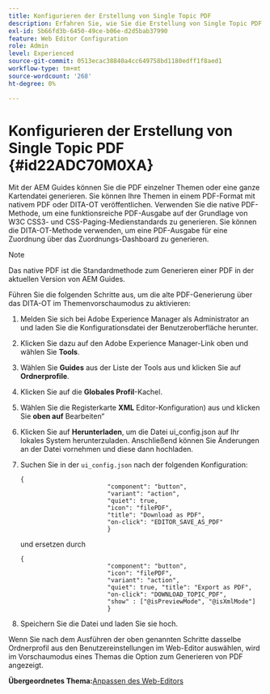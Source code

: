 ```yaml
---
title: Konfigurieren der Erstellung von Single Topic PDF
description: Erfahren Sie, wie Sie die Erstellung von Single Topic PDF konfigurieren
exl-id: 5b66fd3b-6450-49ce-b06e-d2d5bab37990
feature: Web Editor Configuration
role: Admin
level: Experienced
source-git-commit: 0513ecac38840a4cc649758bd1180edff1f8aed1
workflow-type: tm+mt
source-wordcount: '268'
ht-degree: 0%

---
```


# Konfigurieren der Erstellung von Single Topic PDF {#id22ADC70M0XA}

Mit der AEM Guides können Sie die PDF einzelner Themen oder eine ganze Kartendatei generieren. Sie können Ihre Themen in einem PDF-Format mit nativem PDF oder DITA-OT veröffentlichen. Verwenden Sie die native PDF-Methode, um eine funktionsreiche PDF-Ausgabe auf der Grundlage von W3C CSS3- und CSS-Paging-Medienstandards zu generieren. Sie können die DITA-OT-Methode verwenden, um eine PDF-Ausgabe für eine Zuordnung über das Zuordnungs-Dashboard zu generieren.

>[!NOTE]
>
> Das native PDF ist die Standardmethode zum Generieren einer PDF in der aktuellen Version von AEM Guides.

Führen Sie die folgenden Schritte aus, um die alte PDF-Generierung über das DITA-OT im Themenvorschaumodus zu aktivieren:

1. Melden Sie sich bei Adobe Experience Manager als Administrator an und laden Sie die Konfigurationsdatei der Benutzeroberfläche herunter.

1. Klicken Sie dazu auf den Adobe Experience Manager-Link oben und wählen Sie **Tools**.
1. Wählen Sie **Guides** aus der Liste der Tools aus und klicken Sie auf **Ordnerprofile**.
1. Klicken Sie auf die **Globales Profil**-Kachel.
1. Wählen Sie die Registerkarte **XML** Editor-Konfiguration) aus und klicken Sie **oben auf** Bearbeiten“
1. Klicken Sie auf **Herunterladen**, um die Datei ui\_config.json auf Ihr lokales System herunterzuladen. Anschließend können Sie Änderungen an der Datei vornehmen und diese dann hochladen.
1. Suchen Sie in der `ui_config.json` nach der folgenden Konfiguration:

   ```
   {
                           "component": "button",
                           "variant": "action",
                           "quiet": true,
                           "icon": "filePDF",
                           "title": "Download as PDF",
                           "on-click": "EDITOR_SAVE_AS_PDF"
                           }
   ```

   und ersetzen durch

   ```
   {
                           "component": "button",
                           "icon": "filePDF",
                           "variant": "action",
                           "quiet": true, "title": "Export as PDF",
                           "on-click": "DOWNLOAD_TOPIC_PDF",
                           "show" : ["@isPreviewMode", "@isXmlMode"]
                           }
   ```

1. Speichern Sie die Datei und laden Sie sie hoch.

Wenn Sie nach dem Ausführen der oben genannten Schritte dasselbe Ordnerprofil aus den Benutzereinstellungen im Web-Editor auswählen, wird im Vorschaumodus eines Themas die Option zum Generieren von PDF angezeigt.

**Übergeordnetes Thema:**&#x200B;[&#x200B; Anpassen des Web-Editors](conf-web-editor.md)
